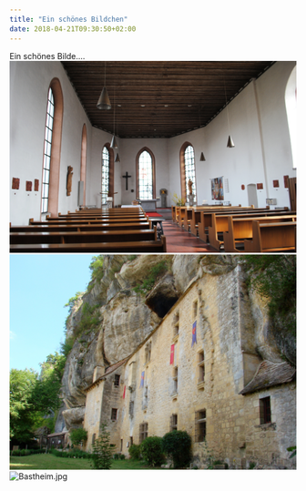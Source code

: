 ```yaml
---
title: "Ein schönes Bildchen"
date: 2018-04-21T09:30:50+02:00
---
```


Ein schönes Bilde....
![InnenraumVogelsburgVolkach.JPG](InnenraumVogelsburgVolkach.JPG)
![Reignac.jpg](Reignac.jpg)
![Bastheim.jpg](Bastheim.jpg)
